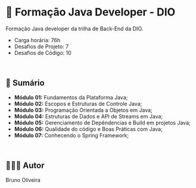 # 📌 **Formação Java Developer - DIO**
Formação Java developer da trilha de Back-End da DIO.

- Carga horária: 76h
- Desafios de Projeto: 7
- Desafios de Código: 10

<br>

## 📎 **Sumário**

- **Módulo 01:** Fundamentos da Plataforma Java;
- **Módulo 02:** Escopos e Estruturas de Controle Java;
- **Módulo 03:** Programação Orientada a Objetos em Java;
- **Módulo 04:** Estruturas de Dados e API de Streams em Java;
- **Módulo 05:** Gerenciamento de Depêndencias e Build em projetos Java;
- **Módulo 06:** Qualidade do código e Boas Práticas com Java;
- **Módulo 07:** Conhecendo o Spring Framework;

<br>

## 🙋🏻‍♂️ Autor
Bruno Oliveira
